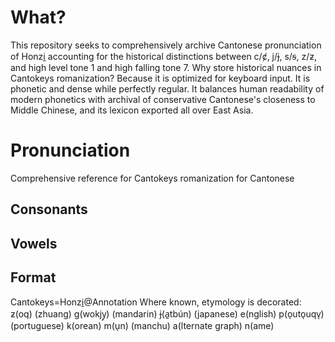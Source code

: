 # What?
This repository seeks to comprehensively archive Cantonese pronunciation of Honzi̱ accounting for the historical distinctions between c/ȼ, j/ɉ, s/ꞩ, z/ƶ, and high level tone 1 and high falling tone 7.  Why store historical nuances in Cantokeys romanization?  Because it is optimized for keyboard input.  It is phonetic and dense while perfectly regular.  It balances human readability of modern phonetics with archival of conservative Cantonese's closeness to Middle Chinese, and its lexicon exported all over East Asia.  
# Pronunciation
Comprehensive reference for Cantokeys romanization for Cantonese
## Consonants
## Vowels
## Format
Cantokeys=Honzi̱@Annotation
Where known, etymology is decorated:
ƶ(oq) (zhuang)
g(wokjy̗) (mandarin)
ɉ(a̱tbún) (japanese)
e(nglish)
p(o̖uto̖uqv̖) (portuguese)
k(orean)
m(u̖n) (manchu)
a(lternate graph)
n(ame)